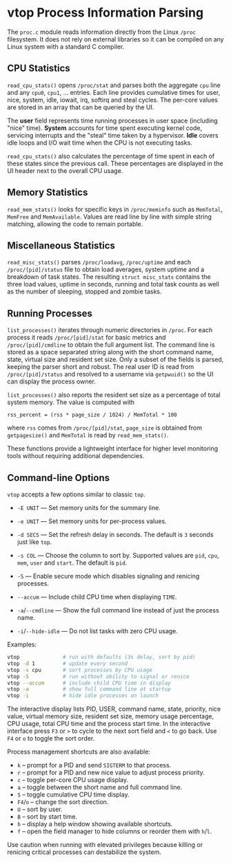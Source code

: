 # vtop Process Information Parsing

The `proc.c` module reads information directly from the Linux `/proc`
filesystem. It does not rely on external libraries so it can be
compiled on any Linux system with a standard C compiler.

## CPU Statistics
`read_cpu_stats()` opens `/proc/stat` and parses both the aggregate
`cpu` line and any `cpu0`, `cpu1`, ... entries. Each line provides
cumulative times for user, nice, system, idle, iowait, irq, softirq and
steal cycles. The per-core values are stored in an array that can be
queried by the UI.

The **user** field represents time running processes in user space
(including "nice" time). **System** accounts for time spent executing
kernel code, servicing interrupts and the "steal" time taken by a
hypervisor. **Idle** covers idle loops and I/O wait time when the CPU is
not executing tasks.

`read_cpu_stats()` also calculates the percentage of time spent in each
of these states since the previous call. These percentages are displayed
in the UI header next to the overall CPU usage.

## Memory Statistics
`read_mem_stats()` looks for specific keys in `/proc/meminfo` such as
`MemTotal`, `MemFree` and `MemAvailable`. Values are read line by line
with simple string matching, allowing the code to remain portable.

## Miscellaneous Statistics
`read_misc_stats()` parses `/proc/loadavg`, `/proc/uptime` and each
`/proc/[pid]/status` file to obtain load averages, system uptime and a
breakdown of task states. The resulting `struct misc_stats` contains the
three load values, uptime in seconds, running and total task counts as
well as the number of sleeping, stopped and zombie tasks.

## Running Processes
`list_processes()` iterates through numeric directories in `/proc`.
For each process it reads `/proc/[pid]/stat` for basic metrics and
`/proc/[pid]/cmdline` to obtain the full argument list. The command line
is stored as a space separated string along with the short command name,
state, virtual size and resident set size. Only a subset of the fields
is parsed, keeping the parser short and robust. The real user ID is read
from `/proc/[pid]/status` and resolved to a username via `getpwuid()` so
the UI can display the process owner.

`list_processes()` also reports the resident set size as a percentage of
total system memory. The value is computed with

```
rss_percent = (rss * page_size / 1024) / MemTotal * 100
```

where `rss` comes from `/proc/[pid]/stat`, `page_size` is obtained from
`getpagesize()` and `MemTotal` is read by `read_mem_stats()`.

These functions provide a lightweight interface for higher level
monitoring tools without requiring additional dependencies.

## Command-line Options

`vtop` accepts a few options similar to classic `top`.

- `-E UNIT` &mdash; Set memory units for the summary line.
- `-e UNIT` &mdash; Set memory units for per-process values.

- `-d SECS` &mdash; Set the refresh delay in seconds. The default is
  `3` seconds just like `top`.
- `-s COL` &mdash; Choose the column to sort by. Supported values are
  `pid`, `cpu`, `mem`, `user` and `start`. The default is `pid`.
- `-S` &mdash; Enable secure mode which disables signaling and renicing
  processes.
- `--accum` &mdash; Include child CPU time when displaying `TIME`.
- `-a`/`--cmdline` &mdash; Show the full command line instead of just the
  process name.
- `-i`/`--hide-idle` &mdash; Do not list tasks with zero CPU usage.

Examples:

```sh
vtop              # run with defaults (3s delay, sort by pid)
vtop -d 1         # update every second
vtop -s cpu       # sort processes by CPU usage
vtop -S           # run without ability to signal or renice
vtop --accum      # include child CPU time in display
vtop -a           # show full command line at startup
vtop -i           # hide idle processes on launch
```

The interactive display lists PID, USER, command name, state,
priority, nice value, virtual memory size, resident set size,
memory usage percentage, CPU usage, total CPU time and the process
start time.
In the interactive interface press `F3` or `>` to cycle to the next sort
field and `<` to go back. Use `F4` or `o` to toggle the sort order.

Process management shortcuts are also available:

- `k` &ndash; prompt for a PID and send `SIGTERM` to that process.
- `r` &ndash; prompt for a PID and new nice value to adjust process priority.
- `c` &ndash; toggle per-core CPU usage display.
- `a` &ndash; toggle between the short name and full command line.
- `S` &ndash; toggle cumulative CPU time display.
- `F4`/`o` &ndash; change the sort direction.
- `U` &ndash; sort by user.
- `B` &ndash; sort by start time.
- `h` &ndash; display a help window showing available shortcuts.
- `f` &ndash; open the field manager to hide columns or reorder them
  with `h`/`l`.

Use caution when running with elevated privileges because killing or
renicing critical processes can destabilize the system.
